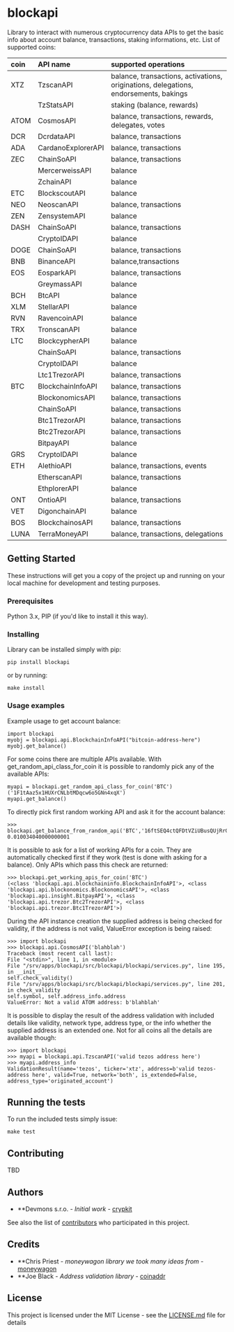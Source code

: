 # blockapi

Library to interact with numerous cryptocurrency data APIs to get the basic info about account balance, transactions, staking informations, etc.
List of supported coins:

| coin  | API name | supported operations
| :---- | :------------| :---------------------
| XTZ   | TzscanAPI   | balance, transactions, activations, originations, delegations, endorsements, bakings
|       | TzStatsAPI  | staking (balance, rewards)
| ATOM  | CosmosAPI   | balance, transactions, rewards, delegates, votes
| DCR   | DcrdataAPI  | balance, transactions
| ADA   | CardanoExplorerAPI | balance, transactions
| ZEC   | ChainSoAPI  | balance, transactions
|       | MercerweissAPI | balance
|       | ZchainAPI | balance
| ETC   | BlockscoutAPI | balance
| NEO   | NeoscanAPI | balance, transactions
| ZEN   | ZensystemAPI | balance
| DASH  | ChainSoAPI | balance, transactions
|       | CryptoIDAPI | balance
| DOGE  | ChainSoAPI |balance, transactions
| BNB   | BinanceAPI |balance,transactions
| EOS   | EosparkAPI |balance, transactions
|       | GreymassAPI | balance
| BCH   | BtcAPI | balance
| XLM   | StellarAPI | balance
| RVN   | RavencoinAPI | balance
| TRX   | TronscanAPI | balance
| LTC   | BlockcypherAPI | balance
|       | ChainSoAPI | balance, transactions
|       | CryptoIDAPI | balance
|       | Ltc1TrezorAPI | balance, transactions
| BTC   | BlockchainInfoAPI | balance, transactions
|       | BlockonomicsAPI | balance, transactions
|       | ChainSoAPI | balance, transactions
|       | Btc1TrezorAPI | balance, transactions
|       | Btc2TrezorAPI | balance, transactions
|       | BitpayAPI | balance
| GRS   | CryptoIDAPI | balance
| ETH   | AlethioAPI | balance, transactions, events 
|       | EtherscanAPI | balance, transactions
|       | EthplorerAPI | balance
| ONT   | OntioAPI | balance, transactions
| VET   | DigonchainAPI | balance
| BOS   | BlockchainosAPI | balance, transactions
| LUNA  | TerraMoneyAPI | balance, transactions, delegations

## Getting Started

These instructions will get you a copy of the project up and running on your local machine for development and testing purposes.

### Prerequisites

Python 3.x, PIP (if you'd like to install it this way).

### Installing

Library can be installed simply with pip:

```
pip install blockapi
```

or by running:
```
make install
```

### Usage examples

Example usage to get account balance:
```
import blockapi
myobj = blockapi.api.BlockchainInfoAPI("bitcoin-address-here")
myobj.get_balance()
```

For some coins there are multiple APIs available. With get_random_api_class_for_coin it is possible
to randomly pick any of the available APIs:
```
myapi = blockapi.get_random_api_class_for_coin('BTC')('1F1tAaz5x1HUXrCNLbtMDqcw6o5GNn4xqX')
myapi.get_balance()
```

To directly pick first random working API and ask it for the account balance:
```
>>> blockapi.get_balance_from_random_api('BTC','16ftSEQ4ctQFDtVZiUBusQUjRrGhM3JYwe')
0.010034040000000001
```

It is possible to ask for a list of working APIs for a coin. They are automatically checked first if they work (test is done with asking for a balance). Only APIs which pass this check are returned:
```
>>> blockapi.get_working_apis_for_coin('BTC')
(<class 'blockapi.api.blockchaininfo.BlockchainInfoAPI'>, <class 'blockapi.api.blockonomics.BlockonomicsAPI'>, <class 'blockapi.api.insight.BitpayAPI'>, <class 'blockapi.api.trezor.Btc2TrezorAPI'>, <class 'blockapi.api.trezor.Btc1TrezorAPI'>)
```

During the API instance creation the supplied address is being checked for validity, if the address
is not valid, ValueError exception is being raised:
```
>>> import blockapi
>>> blockapi.api.CosmosAPI('blahblah')
Traceback (most recent call last):
File "<stdin>", line 1, in <module>
File "/srv/apps/blockapi/src/blockapi/blockapi/services.py", line 195, in __init__
self.check_validity()
File "/srv/apps/blockapi/src/blockapi/blockapi/services.py", line 201, in check_validity
self.symbol, self.address_info.address
ValueError: Not a valid ATOM address: b'blahblah'
```

It is possible to display the result of the address validation with included details like validity, network type, address type, or the info whether the supplied address is an extended one.
Not for all coins all the details are available though:
```
>>> import blockapi
>>> myapi = blockapi.api.TzscanAPI('valid tezos address here')
>>> myapi.address_info
ValidationResult(name='tezos', ticker='xtz', address=b'valid tezos-address here', valid=True, network='both', is_extended=False, address_type='originated_account')
```

## Running the tests

To run the included tests simply issue:

```
make test
```

## Contributing

TBD

## Authors

* **Devmons s.r.o. - *Initial work* - [crypkit](https://github.com/crypkit)

See also the list of [contributors](https://github.com/crypkit/blockapi/contributors) who participated in this project.

## Credits

* **Chris Priest - *moneywagon library we took many ideas from* - [moneywagon](https://github.com/priestc/moneywagon)
* **Joe Black - *Address validation library* - [coinaddr](https://github.com/joeblackwaslike/coinaddr)

## License

This project is licensed under the MIT License - see the [LICENSE.md](LICENSE.md) file for details

